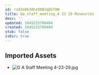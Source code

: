 ```yaml
---
id: rzdZeBk3AhzD0BJq8ST0W
title: Qa_staff_meeting_4 23 29 Resources
desc: ''
updated: 1645225706404
created: 1645225706404
stub: false
isDir: true
---
```

## Imported Assets
- ![G A Staff Meeting 4-23-29.jpg](/assets/g-a-staff-meeting-4-23-29.jpg)
